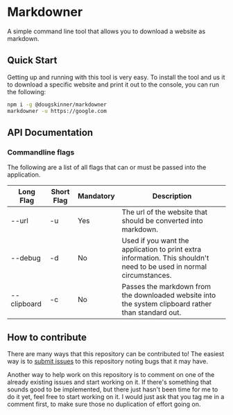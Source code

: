 # Markdowner

A simple command line tool that allows you to download a website as markdown.

## Quick Start

Getting up and running with this tool is very easy. To install the tool and us it to download a specific website and print it out to the console, you can run the following:

```bash
npm i -g @dougskinner/markdowner
markdowner -u https://google.com
```

## API Documentation

### Commandline flags

The following are a list of all flags that can or must be passed into the application.

| Long Flag   | Short Flag | Mandatory | Description                                                                                                          |
|-------------|------------|-----------|----------------------------------------------------------------------------------------------------------------------|
| --url <url> | -u <url>   | Yes       | The url of the website that should be converted into markdown.                                                       |
| --debug     | -d         | No        | Used if you want the application to print extra information. This shouldn't need to be used in normal circumstances. |
| --clipboard | -c         | No        | Passes the markdown from the downloaded website into the system clipboard rather than standard out.                  |

## How to contribute

There are many ways that this repository can be contributed to! The easiest way is to [submit issues](https://github.com/doug-skinner/markdowner/issues) to this repository noting bugs that it may have.

Another way to help work on this repository is to comment on one of the already existing issues and start working on it. If there's something that sounds good to be implemented, but there just hasn't been time for me to do it yet, feel free to start working on it. I would just ask that you tag me in a comment first, to make sure those no duplication of effort going on.
